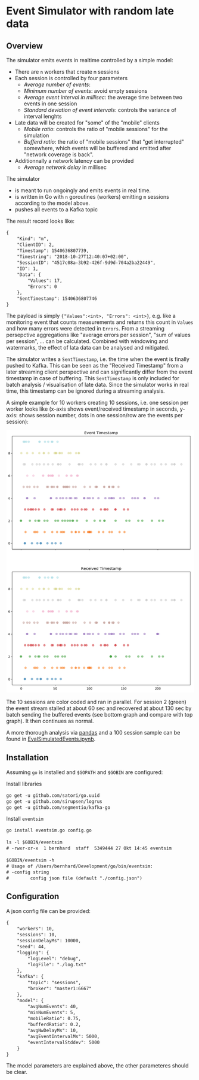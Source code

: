 # Event Simulator with random late data

## Overview

The simulator emits events in realtime controlled by a simple model:

- There are `n` workers that create `m` sessions
- Each session is controlled by four parameters
    - *Average number of events*: 
    - *Minimum number of events*: avoid empty sessions
    - *Average event interval in millisec*: the average time between two events in one session
    - *Standard deviation of event intervals*: controls the variance of interval lenghts
- Late data will be created for "some" of the "mobile" clients
    - *Mobile ratio*: controls the ratio of "mobile sessions" for the simulation
    - *Bufferd ratio*: the ratio of "mobile sessions" that "get interrupted" somewhere, which events will be buffered and emitted after "network coverage is back". 
- Additionnally a network latency can be provided 
    - *Average network delay* in millisec

The simulator 
- is meant to run ongoingly and emits events in real time.
- is written in Go with `n` goroutines (workers) emitting `m` sessions according to the model above. 
- pushes all events to a Kafka topic

The result record looks like:

    {
        "Kind": "m",
        "ClientID": 2,
        "Timestamp": 1540636807739,
        "Timestring": "2018-10-27T12:40:07+02:00",
        "SessionID": "4517c08a-3b92-426f-9d9d-704a2ba22449",
        "ID": 1,
        "Data": {
            "Values": 17,
            "Errors": 0
        },
        "SentTimestamp": 1540636807746
    }


The payload is simply `{"Values":<int>, "Errors": <int>}`, e.g. like a monitoring event that counts measurements and returns this count in `Values` and how many errors were detected in `Errors`. From a streaming persepctive aggregations like "average errors per session", "sum of values per session", ... can be calculated. Combined with windowing and watermarks, the effect of lata data can be analysed and mitigated.

The simulator writes a `SentTimestamp`, i.e. the time when the event is finally pushed to Kafka. This can be seen as the "Received Timestamp" from a later streaming client perspective and can significantly differ from the event timestamp in case of buffering. This `SentTimestamp` is only included for batch analysis / visualisation of late data. Since the simulator works in real time, this timestamp can be ignored during a streaming analysis.


A simple example for 10 workers creating 10 sessions, i.e. one session per worker looks like (x-axis shows event/received timestamp in seconds, y-axis: shows session number, dots in one session/row are the events per session):

![](./docs/10-sessions.png)

The 10 sessions are color coded and ran in parallel. For session 2 (green) the event stream stalled at about 60 sec and recovered at about 130 sec by batch sending the buffered events (see bottom graph and compare with top graph). It then continues as normal.

A more thorough analysis via [pandas](https://pandas.pydata.org/) and a 100 session sample can be found in [EvalSimulatedEvents.ipynb](./docs/EvalSimulatedEvents.ipynb).

## Installation

Assuming `go` is installed and `$GOPATH` and `$GOBIN` are configured:

Install libraries

    go get -u github.com/satori/go.uuid
    go get -u github.com/sirupsen/logrus
    go get -u github.com/segmentio/kafka-go

Install `eventsim`

    go install eventsim.go config.go

    ls -l $GOBIN/eventsim
    # -rwxr-xr-x  1 bernhard  staff  5349444 27 Okt 14:45 eventsim

    $GOBIN/eventsim -h
    # Usage of /Users/bernhard/Development/go/bin/eventsim:
    # -config string
    #        config json file (default "./config.json")

## Configuration

A json config file can be provided:

    {
        "workers": 10,
        "sessions": 10,
        "sessionDelayMs": 10000,
        "seed": 44,
        "logging": {
            "logLevel": "debug",
            "logFile": "./log.txt"
        },
        "kafka": {
            "topic": "sessions",
            "broker": "master1:6667"
        },
        "model": {
            "avgNumEvents": 40,
            "minNumEvents": 5,
            "mobileRatio": 0.75,
            "bufferdRatio": 0.2,
            "avgNwDelayMs": 10,
            "avgEventIntervalMs": 5000,
            "eventIntervalStddev": 5000
        }
    }

The model parameters are explained above, the other parameteres should be clear.
